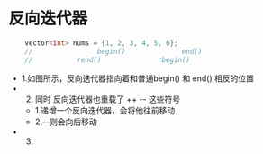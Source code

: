 # 反向迭代器
```c++
	vector<int> nums = {1, 2, 3, 4, 5, 6};
	//                begin()              end()
	//           rend()              rbegin()
```
- 1.如图所示，反向迭代器指向着和普通begin() 和 end() 相反的位置
- 2. 同时 反向迭代器也重载了 ++ -- 这些符号 
	- 1.递增一个反向迭代器，会将他往前移动
	- 2.--则会向后移动
- 3.